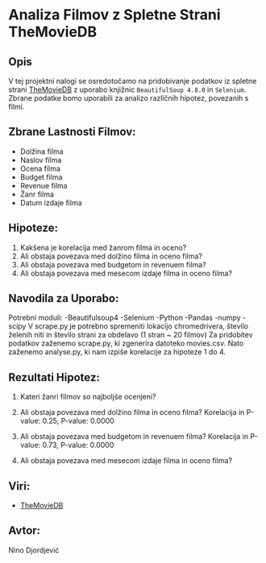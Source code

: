 # **Analiza Filmov z Spletne Strani TheMovieDB**

## **Opis**
V tej projektni nalogi se osredotočamo na pridobivanje podatkov iz spletne strani [TheMovieDB](https://www.themoviedb.org/) z uporabo knjižnic `BeautifulSoup 4.8.0` in `Selenium`. Zbrane podatke bomo uporabili za analizo različnih hipotez, povezanih s filmi.

## **Zbrane Lastnosti Filmov:**
- Dolžina filma
- Naslov filma
- Ocena filma
- Budget filma
- Revenue filma
- Žanr filma
- Datum izdaje filma

## **Hipoteze:**
1. Kakšena je korelacija med žanrom filma in oceno?
2. Ali obstaja povezava med dolžino filma in oceno filma?
3. Ali obstaja povezava med budgetom in revenuem filma?
4. Ali obstaja povezava med mesecom izdaje filma in oceno filma?

## **Navodila za Uporabo:**
Potrebni moduli:
-Beautifulsoup4
-Selenium
-Python
-Pandas
-numpy
-scipy
V scrape.py je potrebno spremeniti lokacijo chromedrivera, število želenih niti in število strani za obdelavo (1 stran ~ 20 filmov)
Za pridobitev podatkov zaženemo scrape.py, ki zgenerira datoteko movies.csv.
Nato zaženemo analyse.py, ki nam izpiše korelacije za hipoteze 1 do 4.

## **Rezultati Hipotez:**
1. Kateri žanri filmov so najboljše ocenjeni?
  
2. Ali obstaja povezava med dolžino filma in oceno filma?
  Korelacija in P-value: 0.25, P-value: 0.0000
3. Ali obstaja povezava med budgetom in revenuem filma?
  Korelacija in P-value: 0.73, P-value: 0.0000
4. Ali obstaja povezava med mesecom izdaje filma in oceno filma?
   

## **Viri:**
- [TheMovieDB](https://www.themoviedb.org/)

## **Avtor:**
Nino Djordjević
